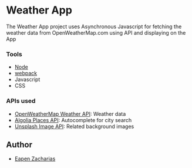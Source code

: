 # Weather App
The Weather App project uses Asynchronous Javascript for fetching the weather data from OpenWeatherMap.com using API and displaying on the App


### Tools
* [Node](https://docs.npmjs.com/downloading-and-installing-node-js-and-npm)
* [webpack](https://webpack.js.org/)
* Javascript
* CSS

### APIs used
* [OpenWeatherMap Weather API](https://openweathermap.org/api): Weather data
* [Algolia Places API](https://community.algolia.com/places/): Autocomplete for city search
* [Unsplash Image API](https://unsplash.com/developers): Related background images

## Author
* [Eapen Zacharias](https://github.com/eapenzacharias)
